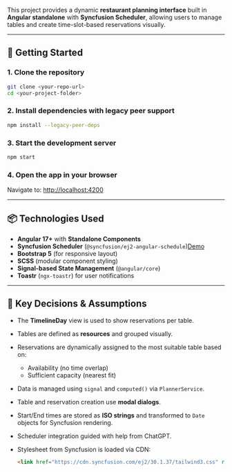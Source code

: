 



This project provides a dynamic **restaurant planning interface** built in **Angular standalone** with **Syncfusion Scheduler**, allowing users to manage tables and create time-slot-based reservations visually.

---

## 🚀 Getting Started

### 1. Clone the repository

```bash
git clone <your-repo-url>
cd <your-project-folder>
```

### 2. Install dependencies with legacy peer support

```bash
npm install --legacy-peer-deps
```

### 3. Start the development server

```bash
npm start
```

### 4. Open the app in your browser

Navigate to: [http://localhost:4200](http://localhost:4200)

---

## 📦 Technologies Used

* **Angular 17+** with **Standalone Components**
* **Syncfusion Scheduler** (`@syncfusion/ej2-angular-schedule`)[Demo](https://ej2.syncfusion.com/angular/demos/?_gl=1*1bin2th*_ga*MzQ5MTgxMzE3LjE3NTMyNzkxMzI.*_ga_41J4HFMX1J*czE3NTMyNzkxMzEkbzEkZzEkdDE3NTMyNzkyOTUkajYwJGwwJGgw#/bootstrap5/schedule/adaptive-rows)
* **Bootstrap 5** (for responsive layout)
* **SCSS** (modular component styling)
* **Signal-based State Management** (`@angular/core`)
* **Toastr** (`ngx-toastr`) for user notifications

---

## 🧠 Key Decisions & Assumptions

* The **TimelineDay** view is used to show reservations per table.
* Tables are defined as **resources** and grouped visually.
* Reservations are dynamically assigned to the most suitable table based on:

  * Availability (no time overlap)
  * Sufficient capacity (nearest fit)
* Data is managed using `signal` and `computed()` via `PlannerService`.
* Table and reservation creation use **modal dialogs**.
* Start/End times are stored as **ISO strings** and transformed to `Date` objects for Syncfusion rendering.
* Scheduler integration guided with help from ChatGPT.
* Stylesheet from Syncfusion is loaded via CDN:

  ```html
  <link href="https://cdn.syncfusion.com/ej2/30.1.37/tailwind3.css" rel="stylesheet" />
  ```


